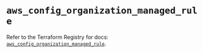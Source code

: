 # `aws_config_organization_managed_rule`

Refer to the Terraform Registry for docs: [`aws_config_organization_managed_rule`](https://registry.terraform.io/providers/hashicorp/aws/5.43.0/docs/resources/config_organization_managed_rule).
